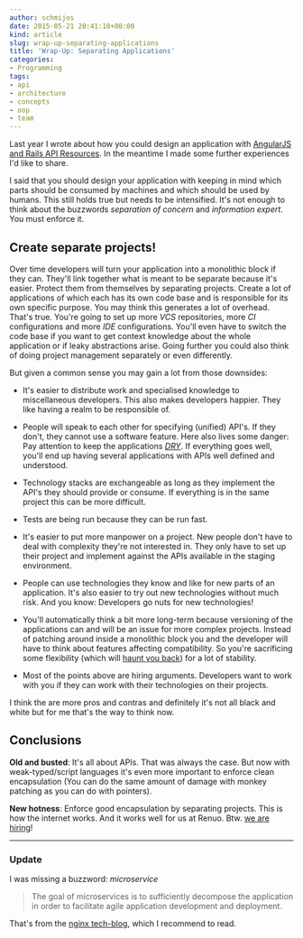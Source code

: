 ```yaml
---
author: schmijos
date: 2015-05-21 20:41:10+00:00
kind: article
slug: wrap-up-separating-applications
title: 'Wrap-Up: Separating Applications'
categories:
- Programming
tags:
- api
- architecture
- concepts
- oop
- team
---
```


Last year I wrote about how you could design an application with [AngularJS and Rails API Resources](//www.miraculum.ch/2014/08/13/angularjs-and-rails-4-api-resources/). In the meantime I made some further experiences I'd like to share.

I said that you should design your application with keeping in mind which parts should be consumed by machines and which should be used by humans. This still holds true but needs to be intensified. It's not enough to think about the buzzwords _separation of concern_ and _information expert_. You must enforce it.


## **Create separate projects!**


Over time developers will turn your application into a monolithic block if they can. They'll link together what is meant to be separate because it's easier. Protect them from themselves by separating projects. Create a lot of applications of which each has its own code base and is responsible for its own specific purpose. You may think this generates a lot of overhead. That's true. You're going to set up more _VCS_ repositories, more _CI_ configurations and more _IDE_ configurations. You'll even have to switch the code base if you want to get context knowledge about the whole application or if leaky abstractions arise. Going further you could also think of doing project management separately or even differently.

But given a common sense you may gain a lot from those downsides:



	
  * It's easier to distribute work and specialised knowledge to miscellaneous developers. This also makes developers happier. They like having a realm to be responsible of.

	
  * People will speak to each other for specifying (unified) API's. If they don't, they cannot use a software feature. Here also lives some danger: Pay attention to keep the applications _[DRY](https://en.wikipedia.org/wiki/Don't_repeat_yourself)_. If everything goes well, you'll end up having several applications with APIs well defined and understood.

	
  * Technology stacks are exchangeable as long as they implement the API's they should provide or consume. If everything is in the same project this can be more difficult.

	
  * Tests are being run because they can be run fast.

	
  * It's easier to put more manpower on a project. New people don't have to deal with complexity they're not interested in. They only have to set up their project and implement against the APIs available in the staging environment.

	
  * People can use technologies they know and like for new parts of an application. It's also easier to try out new technologies without much risk. And you know: Developers go nuts for new technologies!

	
  * You'll automatically think a bit more long-term because versioning of the applications can and will be an issue for more complex projects. Instead of patching around inside a monolithic block you and the developer will have to think about features affecting compatibility. So you're sacrificing some flexibility (which will [haunt you back](https://en.wikipedia.org/wiki/Technical_debt)) for a lot of stability.

	
  * Most of the points above are hiring arguments. Developers want to work with you if they can work with their technologies on their projects.


I think the are more pros and contras and definitely it's not all black and white but for me that's the way to think now.


## **Conclusions**


**Old and busted**: It's all about APIs. That was always the case. But now with weak-typed/script languages it's even more important to enforce clean encapsulation (You can do the same amount of damage with monkey patching as you can do with pointers).

**New hotness**: Enforce good encapsulation by separating projects. This is how the internet works. And it works well for us at Renuo. Btw. [we are hiring](https://www.renuo.ch/jobs/150426-ruby-on-rails-entwickler-job/)!



* * *





### 




### **Update**


I was missing a buzzword: _microservice_


<blockquote>The goal of microservices is to sufficiently decompose the application in order to facilitate agile application development and deployment.</blockquote>


That's from the [nginx tech-blog](https://nginx.com/blog/introduction-to-microservices), which I recommend to read.


